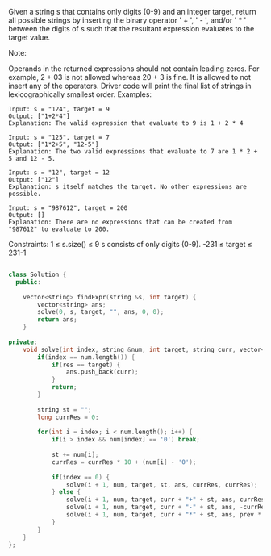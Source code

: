 Given a string s that contains only digits (0-9) and an integer target, return all possible strings by inserting the binary operator ' + ', ' - ', and/or ' * ' between the digits of s such that the resultant expression evaluates to the target value.

Note:

Operands in the returned expressions should not contain leading zeros. For example, 2 + 03 is not allowed whereas 20 + 3 is fine.
It is allowed to not insert any of the operators.
Driver code will print the final list of strings in lexicographically smallest order.
Examples:
```
Input: s = "124", target = 9
Output: ["1+2*4"]
Explanation: The valid expression that evaluate to 9 is 1 + 2 * 4

```

```
Input: s = "125", target = 7
Output: ["1*2+5", "12-5"]
Explanation: The two valid expressions that evaluate to 7 are 1 * 2 + 5 and 12 - 5.

```

```
Input: s = "12", target = 12
Output: ["12"] 
Explanation: s itself matches the target. No other expressions are possible.

```

```
Input: s = "987612", target = 200
Output: []
Explanation: There are no expressions that can be created from "987612" to evaluate to 200.

```
Constraints:
1 ≤ s.size() ≤ 9
s consists of only digits (0-9).
-231 ≤ target ≤ 231-1

```cpp

class Solution {
  public:
    
    vector<string> findExpr(string &s, int target) {
        vector<string> ans;
        solve(0, s, target, "", ans, 0, 0);
        return ans;
    }
    
private:
    void solve(int index, string &num, int target, string curr, vector<string>& ans, long prev, long res) {
        if(index == num.length()) {
            if(res == target) {
                ans.push_back(curr);
            }
            return;
        }
        
        string st = "";
        long currRes = 0;
        
        for(int i = index; i < num.length(); i++) {
            if(i > index && num[index] == '0') break;
            
            st += num[i];
            currRes = currRes * 10 + (num[i] - '0');
            
            if(index == 0) {
                solve(i + 1, num, target, st, ans, currRes, currRes);
            } else {
                solve(i + 1, num, target, curr + "+" + st, ans, currRes, res + currRes);
                solve(i + 1, num, target, curr + "-" + st, ans, -currRes, res - currRes);
                solve(i + 1, num, target, curr + "*" + st, ans, prev * currRes, res - prev + (prev * currRes));
            }
        }
    }
};


```

